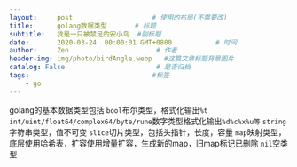 ```yaml
---
layout:     post                    # 使用的布局(不需要改)
title:      golang数据类型       # 标题
subtitle:   我是一只被禁足的安小鸟  #副标题
date:       2020-03-24  00:00:01 GMT+0800           # 时间
author:     Zen                      # 作者
header-img: img/photo/birdAngle.webp   #这篇文章标题背景图片
catalog: False                       # 是否归档
tags:                               #标签
    - go
---
```

golang的基本数据类型包括
`bool`布尔类型，格式化输出`%t`
`int/uint/float64/complex64/byte/rune`数字类型格式化输出`%d%c%x%u等`
`string`字符串类型，值不可变
`slice`切片类型，包括头指针，长度，容量
`map`映射类型，底层使用哈希表，扩容使用增量扩容，生成新的map，旧map标记已删除
`nil`空类型
